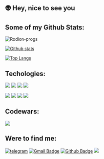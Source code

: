 ## :alien: Hey, nice to see you

## Some of my Github Stats:
<p align=left> <img src=https://komarev.com/ghpvc/?username=Rodion-progs alt=Rodion-progs /> </p>

[![Github stats](https://github-readme-stats.vercel.app/api?username=Rodion-progs&show_icons=true&include_all_commits=true&theme=onedark)](https://github.com/Rodion-progs/github-readme-stats)

[![Top Langs](https://github-readme-stats.vercel.app/api/top-langs/?username=Rodion-progs&layout=compact&theme=onedark&card_width=445)](https://github.com/Rodion-progs/github-readme-stats)


## Techologies:
![](https://img.shields.io/badge/-React.js-61DAFB?logo=react&logoColor=white&style=flat)
![](https://img.shields.io/badge/-JavaScript-F7DF1E?logo=JavaScript&logoColor=white&style=flat)
![](https://img.shields.io/badge/-CSS-1572B6?logo=CSS3&logoColor=white&style=flat)
![](https://img.shields.io/badge/-html-E34F26?logo=html5&logoColor=white&style=flat)

![](https://img.shields.io/badge/-Vue.js-4FC08D?logo=Vue.js&logoColor=white&style=flat)
![](https://img.shields.io/badge/-Sass-CC6699?logo=Sass&logoColor=white&style=flat)
![](https://img.shields.io/badge/-Webpack-8DD6F9?logo=Webpack&logoColor=white&style=flat)
![](https://img.shields.io/badge/-Bootstrap-7952B3?logo=Bootstrap&logoColor=white&style=flat)

## Codewars:
<a href="https://www.codewars.com/users/Rodion-progs" ><img src="https://www.codewars.com/users/Rodion-progs/badges/large"></img></a>

## Were to find me:
[![telegram](https://img.shields.io/badge/-Rodion-progs?style=flat&logo=telegram&logoColor=white&link=https://t.me/RodionAs)](https://t.me/RodionAs)
[![Gmail Badge](https://img.shields.io/badge/-Asatov.Rodion@gmail.com-c14438?style=flat&logo=Gmail&logoColor=white&link=mailto:Asatov.Rodion@gmail.com)](mailto:Asatov.Rodion@gmail.com) 
[![Github Badge](https://img.shields.io/badge/-Rodion-progs-grey?style=flat&logo=github&logoColor=white&link=https://github.com/Rodion-progs/)](https://www.github.com/Rodion-progs/) 
<a href="https://www.hackerrank.com/as1405503">![](https://img.shields.io/badge/-hackerRank-2EC866?logo=hackerRank&logoColor=white&style=flat)</a>



